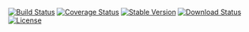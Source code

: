 [![Build Status](https://travis-ci.org/votienan123/string-utils-repeat.svg?branch=master)](https://travis-ci.org/votienan123/string-utils-repeat)
[![Coverage Status](https://coveralls.io/repos/github/votienan123/string-utils-repeat/badge.svg?branch=master)](https://coveralls.io/github/votienan123/string-utils-repeat?branch=master)
[![Stable Version](https://img.shields.io/npm/v/string-utils-repeat.svg)](https://www.npmjs.com/package/string-utils-repeat)
[![Download Status](https://img.shields.io/npm/dt/string-utils-repeat.svg)](https://www.npmjs.com/package/string-utils-repeat) 
[![License](https://img.shields.io/github/license/votienan123/string-utils-repeat.svg)](https://github.com/votienan123/string-utils-repeat/blob/master/LICENSE)